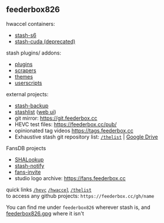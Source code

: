 ## feederbox826

hwaccel containers:
- [stash-s6](https://github.com/feederbox826/stash-s6)
- [stash-cuda (deprecated)](https://github.com/feederbox826/stash-cuda)

stash plugins/ addons:
- [plugins](https://github.com/feederbox826/plugins)
- [scrapers](https://github.com/feederbox826/scrapers)
- [themes](https://github.com/feederbox826/themes)
- [userscripts](https://github.com/feederbox826/userscripts)

external projects:
- [stash-backup](https://github.com/feederbox826/stash-backup)
- [stashlist](https://github.com/feederbox826/stashlist) ([web ui](https://list.feederbox.cc))
- git mirror: https://git.feederbox.cc
- HEVC test files: https://feederbox.cc/pub/
- opinionated tag videos https://tags.feederbox.cc
- Exhaustive stash git repository list: [`/thelist`](https://feederbox.cc/thelist) | [Google Drive](https://docs.google.com/spreadsheets/d/1yudaRDo_3ZOVivviffvQiSGU_gNpgkG4kIYrJP6DHP4)

FansDB projects
- [SHALookup](https://github.com/feederbox826/FansDB-SHALookup)
- [stash-notify](https://github.com/feederbox826/stash-notify)
- [fans-invite](https://github.com/feederbox826/fans-invite)
- studio logo archive: https://fans.feederbox.cc

quick links [`/hevc`](https://feederbox.cc/hevc) [`/hwaccel`](https://feederbox.cc/hwaccel) [`/thelist`](https://feederbox.cc/thelist)  
to access any github projects: `https://feederbox.cc/gh/name`

You can find me under `feederbox826` wherever stash is, and [feederbox826.gpg](https://github.com/feederbox826.gpg) where it isn't